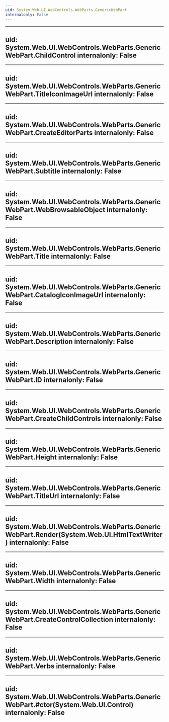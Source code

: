 ```yaml
---
uid: System.Web.UI.WebControls.WebParts.GenericWebPart
internalonly: False
---
```


---
uid: System.Web.UI.WebControls.WebParts.GenericWebPart.ChildControl
internalonly: False
---

---
uid: System.Web.UI.WebControls.WebParts.GenericWebPart.TitleIconImageUrl
internalonly: False
---

---
uid: System.Web.UI.WebControls.WebParts.GenericWebPart.CreateEditorParts
internalonly: False
---

---
uid: System.Web.UI.WebControls.WebParts.GenericWebPart.Subtitle
internalonly: False
---

---
uid: System.Web.UI.WebControls.WebParts.GenericWebPart.WebBrowsableObject
internalonly: False
---

---
uid: System.Web.UI.WebControls.WebParts.GenericWebPart.Title
internalonly: False
---

---
uid: System.Web.UI.WebControls.WebParts.GenericWebPart.CatalogIconImageUrl
internalonly: False
---

---
uid: System.Web.UI.WebControls.WebParts.GenericWebPart.Description
internalonly: False
---

---
uid: System.Web.UI.WebControls.WebParts.GenericWebPart.ID
internalonly: False
---

---
uid: System.Web.UI.WebControls.WebParts.GenericWebPart.CreateChildControls
internalonly: False
---

---
uid: System.Web.UI.WebControls.WebParts.GenericWebPart.Height
internalonly: False
---

---
uid: System.Web.UI.WebControls.WebParts.GenericWebPart.TitleUrl
internalonly: False
---

---
uid: System.Web.UI.WebControls.WebParts.GenericWebPart.Render(System.Web.UI.HtmlTextWriter)
internalonly: False
---

---
uid: System.Web.UI.WebControls.WebParts.GenericWebPart.Width
internalonly: False
---

---
uid: System.Web.UI.WebControls.WebParts.GenericWebPart.CreateControlCollection
internalonly: False
---

---
uid: System.Web.UI.WebControls.WebParts.GenericWebPart.Verbs
internalonly: False
---

---
uid: System.Web.UI.WebControls.WebParts.GenericWebPart.#ctor(System.Web.UI.Control)
internalonly: False
---
